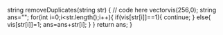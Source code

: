 string removeDuplicates(string str) {
	    // code here
	    vector<int>vis(256,0);
	    string ans="";
	    for(int i=0;i<str.length();i++){
	        if(vis[str[i]]==1){
	            continue;
	        }
	        else{
	            vis[str[i]]=1;
	            ans=ans+str[i];
	        }
	    }
	    return ans;
	}
